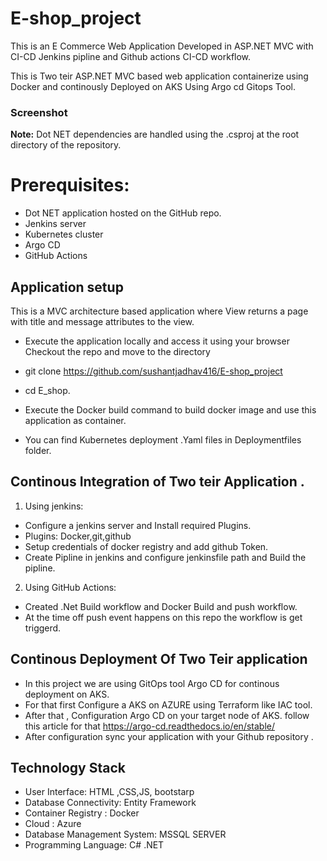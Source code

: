 # E-shop_project
This is an  E Commerce Web Application Developed in ASP.NET MVC  with CI-CD Jenkins pipline and Github actions CI-CD workflow.

This is Two teir ASP.NET MVC based web application containerize using Docker and continously Deployed on AKS Using Argo cd Gitops Tool.

### Screenshot


**Note:**  Dot NET dependencies are handled using the .csproj at the root directory of the repository.

# Prerequisites:
- Dot NET application hosted on the GitHub repo.
- Jenkins server
- Kubernetes cluster
- Argo CD
- GitHub Actions

## Application setup 
This is a MVC architecture based application where View returns a page with title and message attributes to the view.

- Execute the application locally and access it using your browser Checkout the repo and move to the directory

- git clone https://github.com/sushantjadhav416/E-shop_project

- cd E_shop.

- Execute the Docker build command to build docker image and use this application as container.
  
- You can find Kubernetes deployment .Yaml files in Deploymentfiles folder.

## Continous Integration of Two teir Application .
1. Using jenkins:
- Configure a jenkins server and Install required Plugins.
- Plugins: Docker,git,github
- Setup credentials of docker registry and add github Token.
- Create Pipline in jenkins and configure jenkinsfile path and Build the pipline.

2. Using GitHub Actions:
- Created .Net Build workflow  and Docker Build and push workflow.
- At the time off push event happens on this repo the workflow is get triggerd.

## Continous Deployment Of Two Teir application
- In this project we are using GitOps tool Argo CD for continous deployment on AKS.
- For that first Configure a AKS on AZURE  using Terraform like IAC tool.
- After that , Configuration Argo CD on your target node of AKS.
  follow this article for that https://argo-cd.readthedocs.io/en/stable/
- After configuration sync your application with your Github repository .
 
## Technology Stack
- User Interface: HTML ,CSS,JS, bootstarp
- Database Connectivity: Entity Framework
- Container Registry : Docker
- Cloud : Azure 
- Database Management System: MSSQL SERVER
- Programming Language: C# .NET

  
